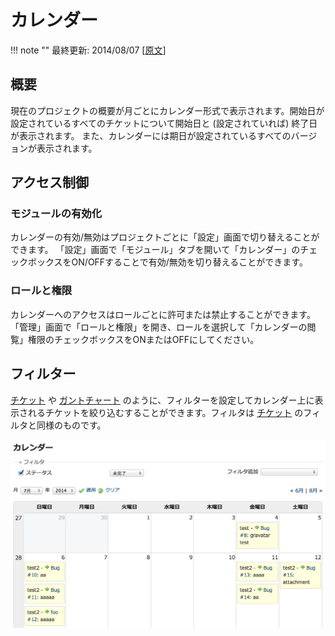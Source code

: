 カレンダー
==========

!!! note ""
    最終更新: 2014/08/07
    [[原文](http://www.redmine.org/projects/redmine/wiki/RedmineCalendar/8)]

概要
----

現在のプロジェクトの概要が月ごとにカレンダー形式で表示されます。開始日が設定されているすべてのチケットについて開始日と (設定されていれば) 終了日が表示されます。
また、カレンダーには期日が設定されているすべてのバージョンが表示されます。

アクセス制御
------------

### モジュールの有効化

カレンダーの有効/無効はプロジェクトごとに「設定」画面で切り替えることができます。
「設定」画面で「モジュール」タブを開いて「カレンダー」のチェックボックスをON/OFFすることで有効/無効を切り替えることができます。

### ロールと権限

カレンダーへのアクセスはロールごとに許可または禁止することができます。
「管理」画面で「ロールと権限」を開き、ロールを選択して「カレンダーの閲覧」権限のチェックボックスをONまたはOFFにしてください。

フィルター
----------

[チケット](RedmineIssueList) や [ガントチャート](RedmineGantt) のように、フィルターを設定してカレンダー上に表示されるチケットを絞り込むすることができます。フィルタは [チケット](RedmineIssueList) のフィルタと同様のものです。

![](RedmineCalendar/calendar.png)
